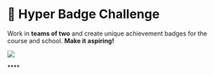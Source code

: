 # 📛 Hyper Badge Challenge

Work in **teams of two** and create unique achievement badges for the course and school. **Make it aspiring!**

![](https://live.staticflickr.com/5544/12056043563_f44b4ffac0_b.jpg)

\*\*\*\*

